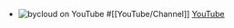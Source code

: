 - ![bycloud on YouTube](https://yt3.googleusercontent.com/96RYWne5juCA79LrnzrLkeMmWIe5Io4Yq5bW-f4skchhELo8J3S-isqrsewALckc-wpPgXJUng=w2120-fcrop64=1,00005a57ffffa5a8-k-c0xffffffff-no-nd-rj)
  #[[YouTube/Channel]]
  [YouTube](https://www.youtube.com/@bycloudAI)